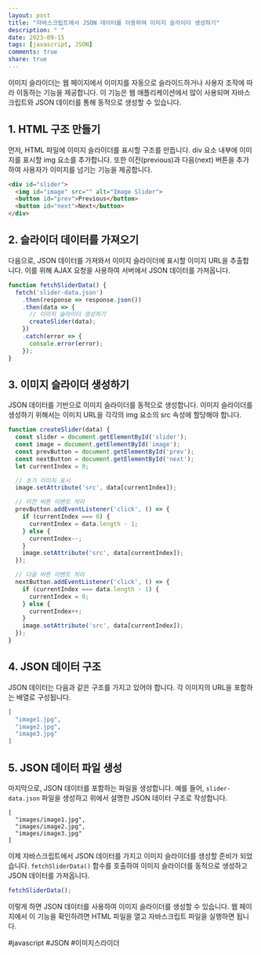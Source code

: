 ```yaml
---
layout: post
title: "자바스크립트에서 JSON 데이터를 이용하여 이미지 슬라이더 생성하기"
description: " "
date: 2023-09-15
tags: [javascript, JSON]
comments: true
share: true
---
```


이미지 슬라이더는 웹 페이지에서 이미지를 자동으로 슬라이드하거나 사용자 조작에 따라 이동하는 기능을 제공합니다. 이 기능은 웹 애플리케이션에서 많이 사용되며 자바스크립트와 JSON 데이터를 통해 동적으로 생성할 수 있습니다.

## 1. HTML 구조 만들기
먼저, HTML 파일에 이미지 슬라이더를 표시할 구조를 만듭니다. div 요소 내부에 이미지를 표시할 img 요소를 추가합니다. 또한 이전(previous)과 다음(next) 버튼을 추가하여 사용자가 이미지를 넘기는 기능을 제공합니다.

```html
<div id="slider">
  <img id="image" src="" alt="Image Slider">
  <button id="prev">Previous</button>
  <button id="next">Next</button>
</div>
```

## 2. 슬라이더 데이터를 가져오기
다음으로, JSON 데이터를 가져와서 이미지 슬라이더에 표시할 이미지 URL을 추출합니다. 이를 위해 AJAX 요청을 사용하여 서버에서 JSON 데이터를 가져옵니다. 

```javascript
function fetchSliderData() {
  fetch('slider-data.json')
    .then(response => response.json())
    .then(data => {
      // 이미지 슬라이더 생성하기
      createSlider(data);
    })
    .catch(error => {
      console.error(error);
    });
}
```

## 3. 이미지 슬라이더 생성하기
JSON 데이터를 기반으로 이미지 슬라이더를 동적으로 생성합니다. 이미지 슬라이더를 생성하기 위해서는 이미지 URL을 각각의 img 요소의 src 속성에 할당해야 합니다.

```javascript
function createSlider(data) {
  const slider = document.getElementById('slider');
  const image = document.getElementById('image');
  const prevButton = document.getElementById('prev');
  const nextButton = document.getElementById('next');
  let currentIndex = 0;

  // 초기 이미지 표시
  image.setAttribute('src', data[currentIndex]);

  // 이전 버튼 이벤트 처리
  prevButton.addEventListener('click', () => {
    if (currentIndex === 0) {
      currentIndex = data.length - 1;
    } else {
      currentIndex--;
    }
    image.setAttribute('src', data[currentIndex]);
  });

  // 다음 버튼 이벤트 처리
  nextButton.addEventListener('click', () => {
    if (currentIndex === data.length - 1) {
      currentIndex = 0;
    } else {
      currentIndex++;
    }
    image.setAttribute('src', data[currentIndex]);
  });
}
```

## 4. JSON 데이터 구조
JSON 데이터는 다음과 같은 구조를 가지고 있어야 합니다. 각 이미지의 URL을 포함하는 배열로 구성됩니다.

```json
[
  "image1.jpg",
  "image2.jpg",
  "image3.jpg"
]
```

## 5. JSON 데이터 파일 생성
마지막으로, JSON 데이터를 포함하는 파일을 생성합니다. 예를 들어, `slider-data.json` 파일을 생성하고 위에서 설명한 JSON 데이터 구조로 작성합니다.

```
[
  "images/image1.jpg",
  "images/image2.jpg",
  "images/image3.jpg"
]
```

이제 자바스크립트에서 JSON 데이터를 가지고 이미지 슬라이더를 생성할 준비가 되었습니다. `fetchSliderData()` 함수를 호출하여 이미지 슬라이더를 동적으로 생성하고 JSON 데이터를 가져옵니다.

```javascript
fetchSliderData();
```

이렇게 하면 JSON 데이터를 사용하여 이미지 슬라이더를 생성할 수 있습니다. 웹 페이지에서 이 기능을 확인하려면 HTML 파일을 열고 자바스크립트 파일을 실행하면 됩니다.

#javascript #JSON #이미지스라이더